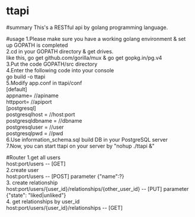 # ttapi

#summary
This's a RESTful api by golang programming language.  

#usage
1.Please make sure you have a working golang environment & set up GOPATH is completed  
2.cd in your GOPATH directory & get drives.  
    like this, go get github.com/gorilla/mux & go get gopkg.in/pg.v4  
3.Put the code GOPATH/src directory  
4.Enter the following code into your console  
    go build -o ttapi  
5.Modify app.conf in ttapi/conf  
    [default]  
    appname= //apiname  
    httpport= //apiport  
    [postgresql]  
    postgresqlhost = //host:port  
    postgresqldbname = //dbname  
    postgresqluser = //user  
    postgresqlpwd = //pwd  
6.Use information_schema.sql build DB in your PostgreSQL server  
7.Now, you can start ttapi on your server by "nohup ./ttapi &"  

#Router
1.get all users  
    host:port/users -- [GET]  
2.create user  
    host:port/users -- [POST]  parameter {"name":?}  
3.  create relationship  
    host:port/users/{user_id}/relationships/{other_user_id} -- [PUT] parameter {"state": "liked|unliked"}  
4.  get relationships by user_id  
    host:port/users/{user_id}/relationships -- [GET]   
